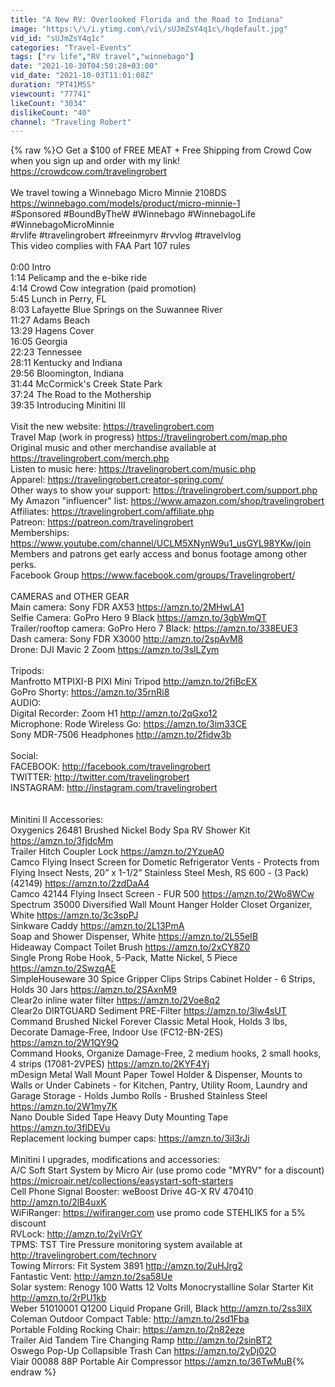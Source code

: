 ```yaml
---
title: "A New RV: Overlooked Florida and the Road to Indiana"
image: "https:\/\/i.ytimg.com\/vi\/sUJmZsY4q1c\/hqdefault.jpg"
vid_id: "sUJmZsY4q1c"
categories: "Travel-Events"
tags: ["rv life","RV travel","winnebago"]
date: "2021-10-30T04:50:28+03:00"
vid_date: "2021-10-03T11:01:08Z"
duration: "PT41M5S"
viewcount: "77741"
likeCount: "3034"
dislikeCount: "40"
channel: "Traveling Robert"
---
```

{% raw %}○ Get a $100 of FREE MEAT + Free Shipping from Crowd Cow when you sign up and order with my link! <a rel="nofollow" target="blank" href="https://crowdcow.com/travelingrobert">https://crowdcow.com/travelingrobert</a><br /><br />We travel towing a Winnebago Micro Minnie 2108DS <a rel="nofollow" target="blank" href="https://winnebago.com/models/product/micro-minnie-1">https://winnebago.com/models/product/micro-minnie-1</a><br />#Sponsored #BoundByTheW #Winnebago #WinnebagoLife #WinnebagoMicroMinnie<br />#rvlife #travelingrobert #freeinmyrv #rvvlog #travelvlog <br />This video complies with FAA Part 107 rules<br /><br />0:00 Intro<br />1:14 Pelicamp and the e-bike ride<br />4:14 Crowd Cow integration (paid promotion)<br />5:45 Lunch in Perry, FL<br />8:03 Lafayette Blue Springs on the Suwannee River<br />11:27 Adams Beach<br />13:29 Hagens Cover <br />16:05 Georgia<br />22:23 Tennessee<br />28:11 Kentucky and Indiana<br />29:56 Bloomington, Indiana<br />31:44 McCormick's Creek State Park<br />37:24 The Road to the Mothership<br />39:35 Introducing Minitini III<br /><br />Visit the new website: <a rel="nofollow" target="blank" href="https://travelingrobert.com">https://travelingrobert.com</a><br />Travel Map (work in progress) <a rel="nofollow" target="blank" href="https://travelingrobert.com/map.php">https://travelingrobert.com/map.php</a><br />Original music and other merchandise available at <a rel="nofollow" target="blank" href="https://travelingrobert.com/merch.php">https://travelingrobert.com/merch.php</a><br />Listen to music here: <a rel="nofollow" target="blank" href="https://travelingrobert.com/music.php">https://travelingrobert.com/music.php</a><br />Apparel: <a rel="nofollow" target="blank" href="https://travelingrobert.creator-spring.com/">https://travelingrobert.creator-spring.com/</a><br />Other ways to show your support: <a rel="nofollow" target="blank" href="https://travelingrobert.com/support.php">https://travelingrobert.com/support.php</a><br />My Amazon &quot;influencer&quot; list: <a rel="nofollow" target="blank" href="https://www.amazon.com/shop/travelingrobert">https://www.amazon.com/shop/travelingrobert</a><br />Affiliates: <a rel="nofollow" target="blank" href="https://travelingrobert.com/affiliate.php">https://travelingrobert.com/affiliate.php</a><br />Patreon: <a rel="nofollow" target="blank" href="https://patreon.com/travelingrobert">https://patreon.com/travelingrobert</a><br />Memberships: <a rel="nofollow" target="blank" href="https://www.youtube.com/channel/UCLM5XNynW9u1_usGYL98YKw/join">https://www.youtube.com/channel/UCLM5XNynW9u1_usGYL98YKw/join</a><br />Members and patrons get early access and bonus footage among other perks.<br />Facebook Group <a rel="nofollow" target="blank" href="https://www.facebook.com/groups/Travelingrobert/">https://www.facebook.com/groups/Travelingrobert/</a><br /><br />CAMERAS and OTHER GEAR<br />Main camera: Sony FDR AX53 <a rel="nofollow" target="blank" href="https://amzn.to/2MHwLA1">https://amzn.to/2MHwLA1</a><br />Selfie Camera: GoPro Hero 9 Black <a rel="nofollow" target="blank" href="https://amzn.to/3gbWmQT">https://amzn.to/3gbWmQT</a><br />Trailer/rooftop camera: GoPro Hero 7 Black: <a rel="nofollow" target="blank" href="https://amzn.to/338EUE3">https://amzn.to/338EUE3</a><br />Dash camera: Sony FDR X3000 <a rel="nofollow" target="blank" href="http://amzn.to/2spAvM8">http://amzn.to/2spAvM8</a><br />Drone: DJI Mavic 2 Zoom <a rel="nofollow" target="blank" href="https://amzn.to/3slLZym">https://amzn.to/3slLZym</a><br /><br />Tripods:<br />Manfrotto MTPIXI-B PIXI Mini Tripod <a rel="nofollow" target="blank" href="http://amzn.to/2fiBcEX">http://amzn.to/2fiBcEX</a><br />GoPro Shorty: <a rel="nofollow" target="blank" href="https://amzn.to/35rnRi8">https://amzn.to/35rnRi8</a><br />AUDIO:<br />Digital Recorder: Zoom H1 <a rel="nofollow" target="blank" href="http://amzn.to/2qGxo12">http://amzn.to/2qGxo12</a><br />Microphone: Rode Wireless Go: <a rel="nofollow" target="blank" href="https://amzn.to/3im33CE">https://amzn.to/3im33CE</a><br />Sony MDR-7506 Headphones <a rel="nofollow" target="blank" href="http://amzn.to/2fidw3b">http://amzn.to/2fidw3b</a><br /><br />Social:<br />FACEBOOK: <a rel="nofollow" target="blank" href="http://facebook.com/travelingrobert">http://facebook.com/travelingrobert</a><br />TWITTER: <a rel="nofollow" target="blank" href="http://twitter.com/travelingrobert">http://twitter.com/travelingrobert</a><br />INSTAGRAM: <a rel="nofollow" target="blank" href="http://instagram.com/travelingrobert">http://instagram.com/travelingrobert</a><br /><br /><br />Minitini II Accessories:<br />Oxygenics 26481 Brushed Nickel Body Spa RV Shower Kit <a rel="nofollow" target="blank" href="https://amzn.to/3fjdcMm">https://amzn.to/3fjdcMm</a><br />Trailer Hitch Coupler Lock  <a rel="nofollow" target="blank" href="https://amzn.to/2YzueA0">https://amzn.to/2YzueA0</a><br />Camco Flying Insect Screen for Dometic Refrigerator Vents - Protects from Flying Insect Nests, 20” x 1-1/2” Stainless Steel Mesh, RS 600 - (3 Pack) (42149) <a rel="nofollow" target="blank" href="https://amzn.to/2zdDaA4">https://amzn.to/2zdDaA4</a><br />Camco 42144 Flying Insect Screen - FUR 500 <a rel="nofollow" target="blank" href="https://amzn.to/2Wo8WCw">https://amzn.to/2Wo8WCw</a><br />Spectrum 35000 Diversified Wall Mount Hanger Holder Closet Organizer, White <a rel="nofollow" target="blank" href="https://amzn.to/3c3spPJ">https://amzn.to/3c3spPJ</a><br />Sinkware Caddy <a rel="nofollow" target="blank" href="https://amzn.to/2L13PmA">https://amzn.to/2L13PmA</a><br />Soap and Shower Dispenser, White <a rel="nofollow" target="blank" href="https://amzn.to/2L55eIB">https://amzn.to/2L55eIB</a><br />Hideaway Compact Toilet Brush <a rel="nofollow" target="blank" href="https://amzn.to/2xCY8Z0">https://amzn.to/2xCY8Z0</a><br />Single Prong Robe Hook, 5-Pack, Matte Nickel, 5 Piece <a rel="nofollow" target="blank" href="https://amzn.to/2SwzqAE">https://amzn.to/2SwzqAE</a><br />SimpleHouseware 30 Spice Gripper Clips Strips Cabinet Holder - 6 Strips, Holds 30 Jars <a rel="nofollow" target="blank" href="https://amzn.to/2SAxnM9">https://amzn.to/2SAxnM9</a> <br />Clear2o inline water filter <a rel="nofollow" target="blank" href="https://amzn.to/2Voe8q2">https://amzn.to/2Voe8q2</a><br />Clear2o DIRTGUARD Sediment PRE-Filter <a rel="nofollow" target="blank" href="https://amzn.to/3lw4sUT">https://amzn.to/3lw4sUT</a><br />Command Brushed Nickel Forever Classic Metal Hook, Holds 3 lbs, Decorate Damage-Free, Indoor Use (FC12-BN-2ES) <a rel="nofollow" target="blank" href="https://amzn.to/2W1QY9Q">https://amzn.to/2W1QY9Q</a> <br />Command Hooks, Organize Damage-Free, 2 medium hooks, 2 small hooks, 4 strips (17081-2VPES) <a rel="nofollow" target="blank" href="https://amzn.to/2KYF4Yj">https://amzn.to/2KYF4Yj</a><br />mDesign Metal Wall Mount Paper Towel Holder &amp; Dispenser, Mounts to Walls or Under Cabinets - for Kitchen, Pantry, Utility Room, Laundry and Garage Storage - Holds Jumbo Rolls - Brushed Stainless Steel <a rel="nofollow" target="blank" href="https://amzn.to/2W1my7K">https://amzn.to/2W1my7K</a><br />Nano Double Sided Tape Heavy Duty Mounting Tape <a rel="nofollow" target="blank" href="https://amzn.to/3flDEVu">https://amzn.to/3flDEVu</a><br />Replacement locking bumper caps: <a rel="nofollow" target="blank" href="https://amzn.to/3iI3rJi">https://amzn.to/3iI3rJi</a><br /><br />Minitini I upgrades, modifications and accessories:<br />A/C Soft Start System by Micro Air (use promo code &quot;MYRV&quot; for a discount)<br /><a rel="nofollow" target="blank" href="https://microair.net/collections/easystart-soft-starters">https://microair.net/collections/easystart-soft-starters</a> <br />Cell Phone Signal Booster: weBoost Drive 4G-X RV 470410 <a rel="nofollow" target="blank" href="http://amzn.to/2lB4uxK">http://amzn.to/2lB4uxK</a><br />WiFiRanger: <a rel="nofollow" target="blank" href="https://wifiranger.com">https://wifiranger.com</a> use promo code STEHLIK5 for a 5% discount<br />RVLock: <a rel="nofollow" target="blank" href="http://amzn.to/2yiVrGY">http://amzn.to/2yiVrGY</a><br />TPMS: TST Tire Pressure monitoring system available at <a rel="nofollow" target="blank" href="http://travelingrobert.com/technorv">http://travelingrobert.com/technorv</a><br />Towing Mirrors: Fit System 3891 <a rel="nofollow" target="blank" href="http://amzn.to/2uHJrg2">http://amzn.to/2uHJrg2</a><br />Fantastic Vent: <a rel="nofollow" target="blank" href="http://amzn.to/2sa58Ue">http://amzn.to/2sa58Ue</a><br />Solar system: Renogy 100 Watts 12 Volts Monocrystalline Solar Starter Kit <a rel="nofollow" target="blank" href="http://amzn.to/2rPU1kb">http://amzn.to/2rPU1kb</a><br />Weber 51010001 Q1200 Liquid Propane Grill, Black <a rel="nofollow" target="blank" href="http://amzn.to/2ss3ilX">http://amzn.to/2ss3ilX</a><br />Coleman Outdoor Compact Table: <a rel="nofollow" target="blank" href="http://amzn.to/2sd1Fba">http://amzn.to/2sd1Fba</a><br />Portable Folding Rocking Chair: <a rel="nofollow" target="blank" href="https://amzn.to/2n82eze">https://amzn.to/2n82eze</a><br />Trailer Aid Tandem Tire Changing Ramp <a rel="nofollow" target="blank" href="http://amzn.to/2sinBT2">http://amzn.to/2sinBT2</a><br />Oswego Pop-Up Collapsible Trash Can <a rel="nofollow" target="blank" href="https://amzn.to/2yDj02O">https://amzn.to/2yDj02O</a><br />Viair 00088 88P Portable Air Compressor <a rel="nofollow" target="blank" href="https://amzn.to/36TwMuB">https://amzn.to/36TwMuB</a>{% endraw %}
